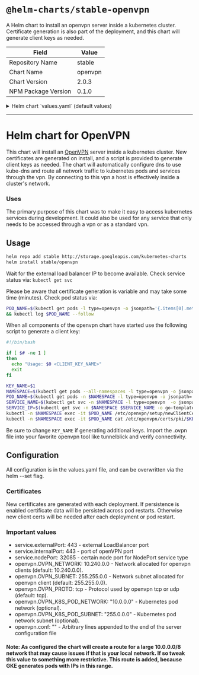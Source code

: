 # `@helm-charts/stable-openvpn`

A Helm chart to install an openvpn server inside a kubernetes cluster. Certificate generation is also part of the deployment, and this chart will generate client keys as needed.

| Field               | Value   |
| ------------------- | ------- |
| Repository Name     | stable  |
| Chart Name          | openvpn |
| Chart Version       | 2.0.3   |
| NPM Package Version | 0.1.0   |

<details>

<summary>Helm chart `values.yaml` (default values)</summary>

```yaml
# Default values for openvpn.
# This is a YAML-formatted file.
# Declare variables to be passed into your templates.
replicaCount: 1
image:
  repository: jfelten/openvpn-docker
  tag: 1.1.0
  pullPolicy: IfNotPresent
service:
  name: openvpn
  type: LoadBalancer
  externalPort: 443
  internalPort: 443
  nodePort: 32085
resources:
  limits:
    cpu: 300m
    memory: 128Mi
  requests:
    cpu: 300m
    memory: 128Mi
persistence:
  enabled: true
  ## A manually managed Persistent Volume and Claim
  ## Requires persistence.enabled: true
  ## If defined, PVC must be created manually before volume will be bound
  # existingClaim:

  ## openvpn data Persistent Volume Storage Class
  ## If defined, storageClassName: <storageClass>
  ## If set to "-", storageClassName: "", which disables dynamic provisioning
  ## If undefined (the default) or set to null, no storageClassName spec is
  ##   set, choosing the default provisioner.  (gp2 on AWS, standard on
  ##   GKE, AWS & OpenStack)
  ##
  # storageClass: "-"
  accessMode: ReadWriteOnce
  size: 2M
openvpn:
  # Network allocated for openvpn clients (default: 10.240.0.0).
  OVPN_NETWORK: 10.240.0.0
  # Network subnet allocated for openvpn client (default: 255.255.0.0).
  OVPN_SUBNET: 255.255.0.0
  # Protocol used by openvpn tcp or udp (default: udp).
  OVPN_PROTO: tcp
  # Kubernetes pod network (optional).
  OVPN_K8S_POD_NETWORK: '10.0.0.0'
  # Kubernetes pod network subnet (optional).
  OVPN_K8S_POD_SUBNET: '255.0.0.0'
  # Arbitrary lines appended to the end of the server configuration file
  # conf: |
  #  max-clients 100
  #  client-to-client
```

</details>

---

# Helm chart for OpenVPN

This chart will install an [OpenVPN](https://openvpn.net/) server inside a kubernetes cluster. New certificates are generated on install, and a script is provided to generate client keys as needed. The chart will automatically configure dns to use kube-dns and route all network traffic to kubernetes pods and services through the vpn. By connecting to this vpn a host is effectively inside a cluster's network.

### Uses

The primary purpose of this chart was to make it easy to access kubernetes services during development. It could also be used for any service that only needs to be accessed through a vpn or as a standard vpn.

## Usage

```bash
helm repo add stable http://storage.googleapis.com/kubernetes-charts
helm install stable/openvpn
```

Wait for the external load balancer IP to become available. Check service status via: `kubectl get svc`

Please be aware that certificate generation is variable and may take some time (minutes).
Check pod status via:

```bash
POD_NAME=$(kubectl get pods -l type=openvpn -o jsonpath='{.items[0].metadata.name}') \
&& kubectl log $POD_NAME --follow
```

When all components of the openvpn chart have started use the following script to generate a client key:

```bash
#!/bin/bash

if [ $# -ne 1 ]
then
  echo "Usage: $0 <CLIENT_KEY_NAME>"
  exit
fi

KEY_NAME=$1
NAMESPACE=$(kubectl get pods --all-namespaces -l type=openvpn -o jsonpath='{.items[0].metadata.namespace}')
POD_NAME=$(kubectl get pods -n $NAMESPACE -l type=openvpn -o jsonpath='{.items[0].metadata.name}')
SERVICE_NAME=$(kubectl get svc -n $NAMESPACE -l type=openvpn  -o jsonpath='{.items[0].metadata.name}')
SERVICE_IP=$(kubectl get svc -n $NAMESPACE $SERVICE_NAME -o go-template='{{range $k, $v := (index .status.loadBalancer.ingress 0)}}{{$v}}{{end}}')
kubectl -n $NAMESPACE exec -it $POD_NAME /etc/openvpn/setup/newClientCert.sh $KEY_NAME $SERVICE_IP
kubectl -n $NAMESPACE exec -it $POD_NAME cat /etc/openvpn/certs/pki/$KEY_NAME.ovpn > $KEY_NAME.ovpn
```

Be sure to change `KEY_NAME` if generating additional keys. Import the .ovpn file into your favorite openvpn tool like tunnelblick and verify connectivity.

## Configuration

All configuration is in the values.yaml file, and can be overwritten via the helm --set flag.

### Certificates

New certificates are generated with each deployment. If persistence is enabled certificate data will be persisted across pod restarts. Otherwise new client certs will be needed after each deployment or pod restart.

### Important values

- service.externalPort: 443 - external LoadBalancer port
- service.internalPort: 443 - port of openVPN port
- service.nodePort: 32085 - certain node port for NodePort service type
- openvpn.OVPN_NETWORK: 10.240.0.0 - Network allocated for openvpn clients (default: 10.240.0.0).
- openvpn.OVPN_SUBNET: 255.255.0.0 - Network subnet allocated for openvpn client (default: 255.255.0.0).
- openvpn.OVPN_PROTO: tcp - Protocol used by openvpn tcp or udp (default: tcp).
- openvpn.OVPN_K8S_POD_NETWORK: "10.0.0.0" - Kubernetes pod network (optional).
- openvpn.OVPN_K8S_POD_SUBNET: "255.0.0.0" - Kubernetes pod network subnet (optional).
- openvpn.conf: "" - Arbitrary lines appended to the end of the server configuration file

#### Note: As configured the chart will create a route for a large 10.0.0.0/8 network that may cause issues if that is your local network. If so tweak this value to something more restrictive. This route is added, because GKE generates pods with IPs in this range.
